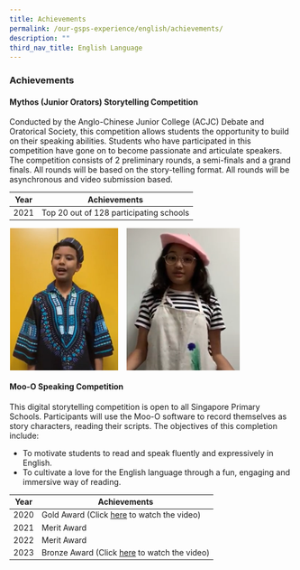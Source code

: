 ```yaml
---
title: Achievements
permalink: /our-gsps-experience/english/achievements/
description: ""
third_nav_title: English Language
---
```

### **Achievements**
#### **Mythos (Junior Orators) Storytelling Competition**
Conducted by the Anglo-Chinese Junior College (ACJC) Debate and Oratorical Society, this competition allows students the opportunity to build on their speaking abilities. Students who have participated in this competition have gone on to become passionate and articulate speakers.&nbsp; The competition consists of 2 preliminary rounds, a semi-finals and a grand finals. All rounds will be based on the story-telling format. All rounds will be asynchronous and video submission based. 


| Year | Achievements | 
| -------- | -------- | 
| 2021     |  Top 20 out of 128 participating schools    | 



<img src="/images/eng13.jpeg" style="width:38%;margin-left:1px;;margin-right:15px;" align="left">
<img src="/images/eng14.jpeg" style="width:40%" align="left">

<br clear="left">

#### **Moo-O Speaking Competition**
This digital storytelling competition is open to all Singapore Primary Schools. Participants will use the Moo-O software to record themselves as story characters, reading their scripts. The objectives of this completion include:&nbsp;

* To motivate students to read and speak fluently and expressively in English.
* To cultivate a love for the English language through a fun, engaging and immersive way of reading.



| Year | Achievements | 
| -------- | -------- | 
| 2020     | Gold Award  (Click [here](https://www.dropbox.com/sh/5a1el3rmu84boze/AACZm0aY01QmlIsvF4xjyuG8a?dl=0&amp;lst=&amp;preview=+GOLD+Team+10+GONGSHANG+PRIMARY+SCHOOL.mp4) to watch the video)   | 
| 2021     | Merit Award     | 
| 2022     | Merit Award    |
| 2023     | Bronze Award (Click [here](https://drive.google.com/file/d/11wU8kl7xnd98Ge5pCdzE_FHvoK5DeCZU/view?usp=sharing  ) to watch the video)    |


